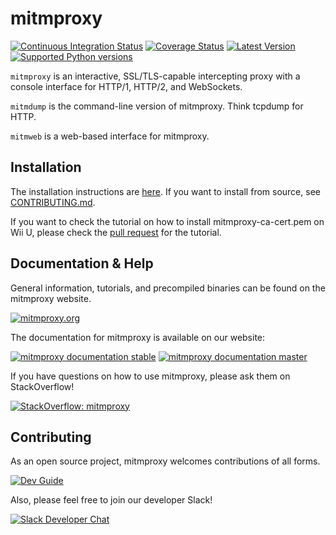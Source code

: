 # mitmproxy

[![Continuous Integration Status](https://github.com/mitmproxy/mitmproxy/workflows/CI/badge.svg?branch=master)](https://github.com/mitmproxy/mitmproxy/actions?query=branch%3Amaster)
[![Coverage Status](https://shields.mitmproxy.org/codecov/c/github/mitmproxy/mitmproxy/master.svg?label=codecov)](https://codecov.io/gh/mitmproxy/mitmproxy)
[![Latest Version](https://shields.mitmproxy.org/pypi/v/mitmproxy.svg)](https://pypi.python.org/pypi/mitmproxy)
[![Supported Python versions](https://shields.mitmproxy.org/pypi/pyversions/mitmproxy.svg)](https://pypi.python.org/pypi/mitmproxy)

``mitmproxy`` is an interactive, SSL/TLS-capable intercepting proxy with a console
interface for HTTP/1, HTTP/2, and WebSockets.

``mitmdump`` is the command-line version of mitmproxy. Think tcpdump for HTTP.

``mitmweb`` is a web-based interface for mitmproxy.

## Installation

The installation instructions are [here](https://docs.mitmproxy.org/stable/overview-installation).
If you want to install from source, see [CONTRIBUTING.md](./CONTRIBUTING.md).

If you want to check the tutorial on how to install mitmproxy-ca-cert.pem on Wii U, please check the [pull request](https://github.com/mitmproxy/mitmproxy/pull/4445) for the tutorial.

## Documentation & Help

General information, tutorials, and precompiled binaries can be found on the mitmproxy website.

[![mitmproxy.org](https://shields.mitmproxy.org/badge/https%3A%2F%2F-mitmproxy.org-blue.svg)](https://mitmproxy.org/)

The documentation for mitmproxy is available on our website:

[![mitmproxy documentation stable](https://shields.mitmproxy.org/badge/docs-stable-brightgreen.svg)](https://docs.mitmproxy.org/stable/)
[![mitmproxy documentation master](https://shields.mitmproxy.org/badge/docs-master-brightgreen.svg)](https://docs.mitmproxy.org/master/)

If you have questions on how to use mitmproxy, please
ask them on StackOverflow!

[![StackOverflow: mitmproxy](https://shields.mitmproxy.org/stackexchange/stackoverflow/t/mitmproxy?color=orange&label=stackoverflow%20questions)](https://stackoverflow.com/questions/tagged/mitmproxy)




## Contributing

As an open source project, mitmproxy welcomes contributions of all forms. 

[![Dev Guide](https://shields.mitmproxy.org/badge/dev_docs-CONTRIBUTING.md-blue)](./CONTRIBUTING.md)

Also, please feel free to join our developer Slack!

[![Slack Developer Chat](https://shields.mitmproxy.org/badge/slack-mitmproxy-E01563.svg)](http://slack.mitmproxy.org/)
